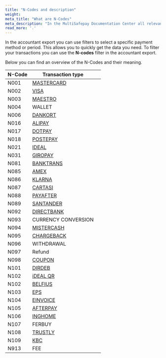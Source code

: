 ```yaml
---
title: "N-Codes and description"
weight: 
meta_title: "What are N-Codes"
meta_description: "In the MultiSafepay Documentation Center all relevant information regarding our Plugins and API. As well as Support pages for Payment Method, Tools and General Questions. You can also find the contact details of our Support Team and Integration Team."
read_more: '.'
---
```

In the accountant export you can use filters to select a specific payment method or period. This allows you to quickly get the data you need. To filter your transactions you can use the **N-codes** filter in the accountant export.

Below you can find an overview of the N-Codes and their meaning. 

| N-Code | Transaction type                                        |   |
|--------|---------------------------------------------------------|---|
| N001   | [MASTERCARD](/payment-methods/credit-and-debit-cards/mastercard/)             |   |
| N002   | [VISA](/payment-methods/credit-and-debit-cards/mastercard/)                   |   |
| N003   | [MAESTRO](/payment-methods/maestro/)                    |   |
| N004   | WALLET                                                  |   |
| N006   | [DANKORT](/payment-methods/branded-credit-cards/)       |   |
| N016   | [ALIPAY](/payment-methods/alipay/)                      |   |
| N017   | [DOTPAY](/payment-methods/dotpay/)                      |   |
| N018   | [POSTEPAY](/payment-methods/branded-credit-cards/)      |   |
| N021   | [IDEAL](/payment-methods/ideal/)                        |   |
| N031   | [GIROPAY](/payment-methods/giropay/)                    |   |
| N081   | [BANKTRANS](/payment-methods/bank-transfer/)            |   |
| N085   | [AMEX](/payment-methods/credit-and-debit-cards/american-express/)                   |   |
| N086   | [KLARNA](/payment-methods/klarna/)                      |   |
| N087   | [CARTASI](/payment-methods/branded-credit-cards/)       |   |
| N088   | [PAYAFTER](/payment-methods/pay-after-delivery/)        |   |
| N089   | [SANTANDER](/payment-methods/betaalplan/)               |   |
| N092   | [DIRECTBANK](/payment-methods/sofort-banking/)          |   |
| N093   | CURRENCY CONVERSION                                     |   |
| N094   | [MISTERCASH](/payment-methods/bancontact/)              |   |
| N095   | [CHARGEBACK](/faq/chargebacks/) |   |
| N096   | WITHDRAWAL                                              |   |
| N097   | Refund                                                  |   |
| N098   | [COUPON](/payment-methods/gift-cards/)                  |   |
| N101   | [DIRDEB](/payment-methods/banks/sepa-direct-debit/)                |   |
| N102   | [iDEAL QR](/payment-methods/idealqr/)                   |   |
| N102   | [BELFIUS](/payment-methods/belfius/)                    |   |
| N103   | [EPS](/payment-methods/eps/)                            |   |
| N104   | [EINVOICE](/payment-methods/e-invoicing/)               |   |
| N105   | [AFTERPAY](/payment-methods/afterpay/)                  |   |
| N106   | [INGHOME](/payment-methods/ing-home-pay/)               |   |
| N107   | FERBUY                                                  |   |
| N108   | [TRUSTLY](/payment-methods/trustly/)                    |   |
| N109   | [KBC](/payment-methods/kbc/)                            |   |
| N913   | FEE                                                     |   |


